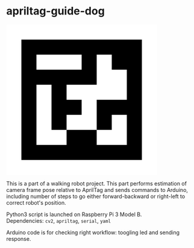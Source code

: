 # apriltag-guide-dog

<img align="middle" src="./data/tag36_11_00586_400x400.png">

This is a part of a walking robot project.
This part performs estimation of camera frame pose relative to AprilTag and sends commands to Arduino, including number of steps to go either forward-backward or right-left to correct robot's position. 

Python3 script is launched on Raspberry Pi 3 Model B.  
Dependencies: `cv2`, `apriltag`, `serial`, `yaml`

Arduino code is for checking right workflow: toogling led and sending response.
